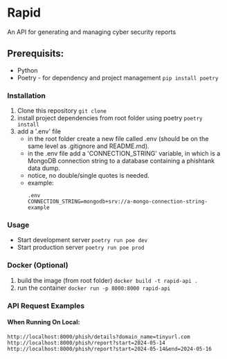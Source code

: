 # Rapid
An API for generating and managing cyber security reports

## Prerequisits:
- Python
- Poetry - for dependency and project management `pip install poetry`

### Installation
1. Clone this repository `git clone`
2. install project dependencies from root folder using poetry `poetry install`
3. add a '.env' file
    - in the root folder create a new file called .env (should be on the same level as .gitignore and README.md).
    - in the .env file add a 'CONNECTION_STRING' variable, in which is a MongoDB connection string to a database containing a phishtank data dump.
    - notice, no double/single quotes is needed.
    - example:
        ```
        .env
        CONNECTION_STRING=mongodb+srv://a-mongo-connection-string-example
        ```

### Usage
- Start development server `poetry run poe dev`
- Start production server `poetry run poe prod`

### Docker (Optional)
1. build the image (from root folder) `docker build -t rapid-api .`
2. run the container `docker run -p 8000:8000 rapid-api`

### API Request Examples
#### When Running On Local:
    http://localhost:8000/phish/details?domain_name=tinyurl.com
    http://localhost:8000/phish/report?start=2024-05-14
    http://localhost:8000/phish/report?start=2024-05-14&end=2024-05-16
